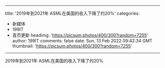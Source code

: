 
---
title: '2019年到2021年 ASML在美国的收入下降了约20%'
categories: 
 - 新媒体
 - 199IT
 - 首页更新
headimg: 'https://picsum.photos/400/300?random=7255'
author: 199IT
comments: false
date: Sun, 13 Feb 2022 09:42:34 GMT
thumbnail: 'https://picsum.photos/400/300?random=7255'
---

<div>   
2019年到2021年 ASML在美国的收入下降了约20%  
</div>
            